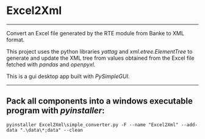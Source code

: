 # Excel2Xml
---

Convert an Excel file generated by the RTE module from Banke to XML format.

This project uses the python libraries *yattag* and *xml.etree.ElementTree* 
to generate and update the XML tree from values obtained from the Excel file fetched
with *pandas* and *openpyxl*.

This is a gui desktop app built with *PySimpleGUI*.

---

## Pack all components into a windows executable program with *pyinstaller*:

```pyinstaller Excel2Xml\simple_converter.py -F --name "Excel2Xml" --add-data ".\data\*;data" --clean```
